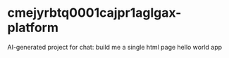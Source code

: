 # cmejyrbtq0001cajpr1aglgax-platform
AI-generated project for chat: build me a single html page hello world app
